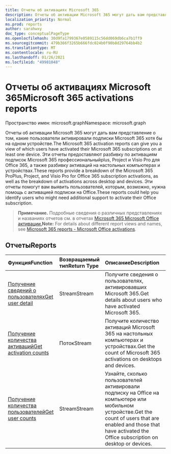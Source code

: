 ```yaml
---
title: Отчеты об активациях Microsoft 365
description: Отчеты об активации Microsoft 365 могут дать вам представление о том, какие пользователи активировали подписки Microsoft 365 хотя бы на одном устройстве. Эти отчеты предоставляют разбивку по активациям подписок Microsoft 365 профессиональныйplus, Project и Visio Pro для Office 365, а также разбивку активаций на настольных компьютерах и устройствах. Эти отчеты помогут вам выявить пользователей, которым, возможно, нужна помощь с активацией подписки на Office.
localization_priority: Normal
ms.prod: reports
author: sarahwxy
doc_type: conceptualPageType
ms.openlocfilehash: 30d9fa1799367e0589115c56dd069db6ca7b1ff9
ms.sourcegitcommit: 479b366f3265b666fdc024b0f90b8d29764bb4b2
ms.translationtype: MT
ms.contentlocale: ru-RU
ms.lasthandoff: 01/26/2021
ms.locfileid: "49981048"
---
```

# <a name="microsoft-365-activations-reports"></a><span data-ttu-id="5d2a8-105">Отчеты об активациях Microsoft 365</span><span class="sxs-lookup"><span data-stu-id="5d2a8-105">Microsoft 365 activations reports</span></span>

<span data-ttu-id="5d2a8-106">Пространство имен: microsoft.graph</span><span class="sxs-lookup"><span data-stu-id="5d2a8-106">Namespace: microsoft.graph</span></span>

<span data-ttu-id="5d2a8-107">Отчеты об активации Microsoft 365 могут дать вам представление о том, какие пользователи активировали подписки Microsoft 365 хотя бы на одном устройстве.</span><span class="sxs-lookup"><span data-stu-id="5d2a8-107">The Microsoft 365 activation reports can give you a view of which users have activated their Microsoft 365 subscriptions on at least one device.</span></span> <span data-ttu-id="5d2a8-108">Эти отчеты предоставляют разбивку по активациям подписок Microsoft 365 профессиональныйplus, Project и Visio Pro для Office 365, а также разбивку активаций на настольных компьютерах и устройствах.</span><span class="sxs-lookup"><span data-stu-id="5d2a8-108">These reports provide a breakdown of the Microsoft 365 ProPlus, Project, and Visio Pro for Office 365 subscription activations, as well as the breakdown of activations across desktop and devices.</span></span> <span data-ttu-id="5d2a8-109">Эти отчеты помогут вам выявить пользователей, которым, возможно, нужна помощь с активацией подписки на Office.</span><span class="sxs-lookup"><span data-stu-id="5d2a8-109">These reports could help you identify users who might need additional support to activate their Office subscription.</span></span>

> <span data-ttu-id="5d2a8-110">**Примечание.** Подробные сведения о различных представлениях и названиях отчетов см. в отчетах [Microsoft 365 Microsoft Office активации.](https://support.office.com/client/Office-activations-87c24ae2-82e0-4d1e-be01-c3bcc3f18c60)</span><span class="sxs-lookup"><span data-stu-id="5d2a8-110">**Note:** For details about different report views and names, see [Microsoft 365 reports - Microsoft Office activations](https://support.office.com/client/Office-activations-87c24ae2-82e0-4d1e-be01-c3bcc3f18c60).</span></span>

## <a name="reports"></a><span data-ttu-id="5d2a8-111">Отчеты</span><span class="sxs-lookup"><span data-stu-id="5d2a8-111">Reports</span></span>
| <span data-ttu-id="5d2a8-112">Функция</span><span class="sxs-lookup"><span data-stu-id="5d2a8-112">Function</span></span>                                 | <span data-ttu-id="5d2a8-113">Возвращаемый тип</span><span class="sxs-lookup"><span data-stu-id="5d2a8-113">Return Type</span></span> | <span data-ttu-id="5d2a8-114">Описание</span><span class="sxs-lookup"><span data-stu-id="5d2a8-114">Description</span></span>                              |
| :--------------------------------------- | :---------- | :--------------------------------------- |
| [<span data-ttu-id="5d2a8-115">Получение сведений о пользователях</span><span class="sxs-lookup"><span data-stu-id="5d2a8-115">Get user detail</span></span>](../api/reportroot-getoffice365activationsuserdetail.md) | <span data-ttu-id="5d2a8-116">Stream</span><span class="sxs-lookup"><span data-stu-id="5d2a8-116">Stream</span></span>      | <span data-ttu-id="5d2a8-117">Получите сведения о пользователях, активировавших Microsoft 365.</span><span class="sxs-lookup"><span data-stu-id="5d2a8-117">Get details about users who have activated Microsoft 365.</span></span> |
| [<span data-ttu-id="5d2a8-118">Получение количества активаций</span><span class="sxs-lookup"><span data-stu-id="5d2a8-118">Get activation counts</span></span>](../api/reportroot-getoffice365activationcounts.md) | <span data-ttu-id="5d2a8-119">Поток</span><span class="sxs-lookup"><span data-stu-id="5d2a8-119">Stream</span></span>      | <span data-ttu-id="5d2a8-120">Получите количество активаций Microsoft 365 на настольных компьютерах и устройствах.</span><span class="sxs-lookup"><span data-stu-id="5d2a8-120">Get the count of Microsoft 365 activations on desktops and devices.</span></span> |
| [<span data-ttu-id="5d2a8-121">Получение количества пользователей</span><span class="sxs-lookup"><span data-stu-id="5d2a8-121">Get user counts</span></span>](../api/reportroot-getoffice365activationsusercounts.md) | <span data-ttu-id="5d2a8-122">Stream</span><span class="sxs-lookup"><span data-stu-id="5d2a8-122">Stream</span></span>      | <span data-ttu-id="5d2a8-123">Узнайте, сколько пользователей активировали подписку на Office на компьютере или мобильном устройстве.</span><span class="sxs-lookup"><span data-stu-id="5d2a8-123">Get the count of users that are enabled and those that have activated the Office subscription on desktop or devices.</span></span> |

